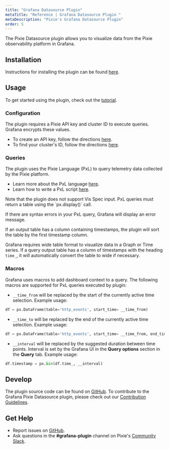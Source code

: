 ```yaml
---
title: "Grafana Datasource Plugin"
metaTitle: "Reference | Grafana Datasource Plugin "
metaDescription: "Pixie's Grafana Datasource Plugin"
order: 5
---
```


The Pixie Datasource plugin allows you to visualize data from the Pixie observability platform in Grafana.

## Installation

Instructions for installing the plugin can be found [here](https://github.com/pixie-labs/grafana-plugin/blob/main/README.md).

## Usage

To get started using the plugin, check out the [tutorial](/tutorials/grafana).

### Configuration

The plugin requires a Pixie API key and cluster ID to execute queries. Grafana encrypts these values.

- To create an API key, follow the directions [here](/using-pixie/api-quick-start/#get-an-api-token).
- To find your cluster's ID, follow the directions [here](/using-pixie/api-quick-start/#get-a-cluster-id).

### Queries

The plugin uses the Pixie Language (PxL) to query telemetry data collected by the Pixie platform.

- Learn more about the PxL language [here](/reference/pxl/).
- Learn how to write a PxL script [here](/tutorials/pxl-scripts).

<Alert variant="outlined" severity="warning">
  Note that the plugin does not support Vis Spec input. PxL queries must return a table using the `px.display()` call.
</Alert>

If there are syntax errors in your PxL query, Grafana will display an error message.

If an output table has a column containing timestamps, the plugin will sort the table by the first timestamp column.

Grafana requires wide table format to visualize data in a Graph or Time series. If a query output table has a column of timestamps with the heading `time_`, it will automatically convert the table to wide if necessary.

### Macros

Grafana uses macros to add dashboard context to a query. The following macros are supported for PxL queries executed by plugin:

- `__time_from` will be replaced by the start of the currently active time selection. Example usage:

```python
df = px.DataFrame(table='http_events', start_time= __time_from)
```

- `__time_to` will be replaced by the end of the currently active time selection. Example usage:

```python
df = px.DataFrame(table='http_events', start_time= __time_from, end_time=__time_to)
```

- `__interval` will be replaced by the suggested duration between time points. Interval is set by the Grafana UI in the **Query options** section in the **Query** tab. Example usage:

```python
df.timestamp = px.bin(df.time_, __interval)
```

## Develop

The plugin source code can be found on [GitHub](https://github.com/pixie-labs/grafana-plugin/). To contribute to the Grafana Pixie Datasource plugin, please check out our [Contribution Guidelines](https://github.com/pixie-labs/grafana-plugin/blob/main/CONTRIBUTING.md).

## Get Help

- Report issues on [GitHub](https://github.com/pixie-labs/grafana-plugin/issues).
- Ask questions in the **#grafana-plugin** channel on Pixie's [Community Slack](http://slackin.withpixie.ai/).
